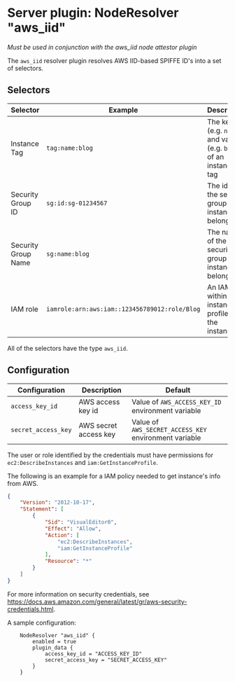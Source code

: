 # Server plugin: NodeResolver "aws_iid"

*Must be used in conjunction with the aws_iid node attestor plugin*

The `aws_iid` resolver plugin resolves AWS IID-based SPIFFE ID's into a set
of selectors.

## Selectors

| Selector            | Example                                           | Description                                                      |
| ------------------- | ------------------------------------------------- | ---------------------------------------------------------------- |
| Instance Tag        | `tag:name:blog`                                   | The key (e.g. `name`) and value (e.g. `blog`) of an instance tag |
| Security Group ID   | `sg:id:sg-01234567`                               | The id of the security group the instance belongs to             |
| Security Group Name | `sg:name:blog`                                    | The name of the security group the instance belongs to           |
| IAM role            | `iamrole:arn:aws:iam::123456789012:role/Blog`     | An IAM role within the instance profile for the instance         |

 All of the selectors have the type `aws_iid`.

## Configuration

| Configuration        | Description                  | Default                                               |
| -------------------- | ---------------------------- | ----------------------------------------------------- |
| `access_key_id`      | AWS access key id            | Value of `AWS_ACCESS_KEY_ID` environment variable     |
| `secret_access_key`  | AWS secret access key        | Value of `AWS_SECRET_ACCESS_KEY` environment variable |

The user or role identified by the credentials must have permissions for
`ec2:DescribeInstances` and `iam:GetInstanceProfile`.

The following is an example for a IAM policy needed to get instance's info from AWS.

```json
{
    "Version": "2012-10-17",
    "Statement": [
        {
            "Sid": "VisualEditor0",
            "Effect": "Allow",
            "Action": [
                "ec2:DescribeInstances",
                "iam:GetInstanceProfile"
            ],
            "Resource": "*"
        }
    ]
}
```

For more information on security credentials, see https://docs.aws.amazon.com/general/latest/gr/aws-security-credentials.html.

A sample configuration:

```
    NodeResolver "aws_iid" {
        enabled = true
        plugin_data {
			access_key_id = "ACCESS_KEY_ID"
			secret_access_key = "SECRET_ACCESS_KEY"
        }
    }
```
